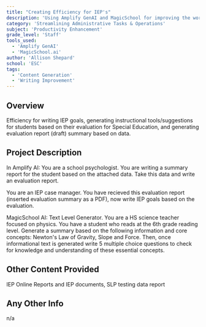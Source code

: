 ```yaml
---
title: "Creating Efficiency for IEP's"
description: 'Using Amplify GenAI and MagicSchool for improving the workflow of Special Education Teachers'
category: 'Streamlining Administrative Tasks & Operations'
subject: 'Productivity Enhancement'
grade_level: 'Staff'
tools_used:
  - 'Amplify GenAI'
  - 'MagicSchool.ai'
author: 'Allison Shepard'
school: 'ESC'
tags:
  - 'Content Generation'
  - 'Writing Improvement'
---
```


## Overview

Efficiency for writing IEP goals, generating instructional tools/suggestions for students based on their evaluation for Special Education, and generating evaluation report (draft) summary based on data.

## Project Description

In Amplify AI:
You are a school psychologist. You are writing a summary report for the student based on the attached data. Take this data and write an evaluation report.

You are an IEP case manager. You have recieved this evaluation report (inserted evaluation summary as a PDF), now write IEP goals based on the evaluation.

MagicSchool AI:
Text Level Generator. You are a HS science teacher focused on physics. You have a student who reads at the 6th grade reading level. Generate a summary based on the following information and core concepts: Newton's Law of Gravity, Slope and Force. Then, once informational text is generated write 5 multiple choice questions to check for knowledge and understanding of these essential concepts.

## Other Content Provided

IEP Online Reports and IEP documents, SLP testing data report

## Any Other Info

n/a

